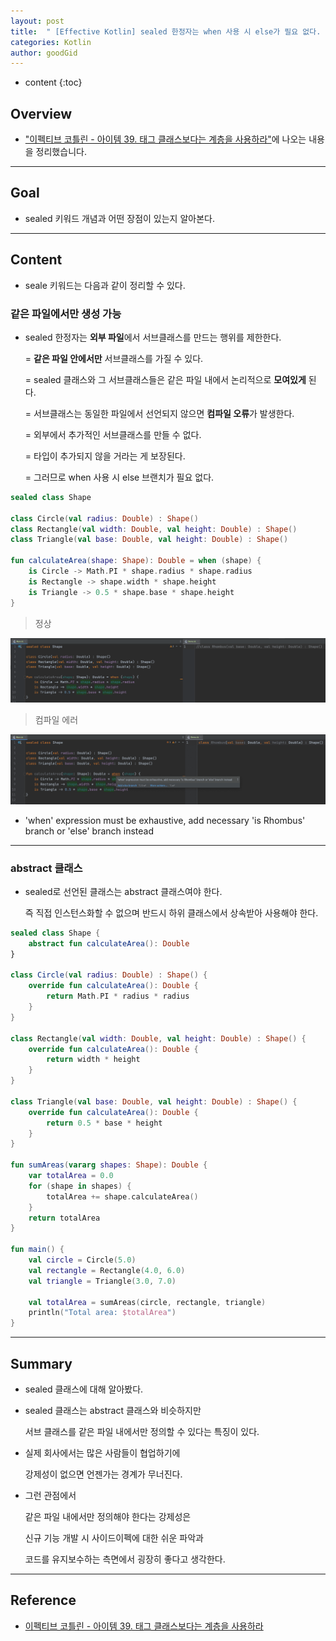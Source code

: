 ```yaml
---
layout: post
title:  " [Effective Kotlin] sealed 한정자는 when 사용 시 else가 필요 없다. (feat. Example Code) "
categories: Kotlin
author: goodGid
---
```

* content
{:toc}

## Overview

* ["이펙티브 코틀린 - 아이템 39. 태그 클래스보다는 계층을 사용하라"](https://bit.ly/3F2kh2t)에 나오는 내용을 정리했습니다.


---

## Goal

* sealed 키워드 개념과 어떤 장점이 있는지 알아본다.

---

## Content

* seale 키워드는 다음과 같이 정리할 수 있다.

### 같은 파일에서만 생성 가능

* sealed 한정자는 **외부 파일**에서 서브클래스를 만드는 행위를 제한한다.

  = **같은 파일 안에서만** 서브클래스를 가질 수 있다.

  = sealed 클래스와 그 서브클래스들은 같은 파일 내에서 논리적으로 **모여있게** 된다.

  = 서브클래스는 동일한 파일에서 선언되지 않으면 **컴파일 오류**가 발생한다.

  = 외부에서 추가적인 서브클래스를 만들 수 없다.

  = 타입이 추가되지 않을 거라는 게 보장된다.

  = 그러므로 when 사용 시 else 브랜치가 필요 없다.

``` kotlin
sealed class Shape

class Circle(val radius: Double) : Shape()
class Rectangle(val width: Double, val height: Double) : Shape()
class Triangle(val base: Double, val height: Double) : Shape()

fun calculateArea(shape: Shape): Double = when (shape) {
    is Circle -> Math.PI * shape.radius * shape.radius
    is Rectangle -> shape.width * shape.height
    is Triangle -> 0.5 * shape.base * shape.height
}
```

> 정상

![](/assets/img/kotlin/Effective-Kotlin-Sealed-Class-Dont-Need-Else-Branch_1.png)

> 컴파일 에러

![](/assets/img/kotlin/Effective-Kotlin-Sealed-Class-Dont-Need-Else-Branch_2.png)

* 'when' expression must be exhaustive, add necessary 'is Rhombus' branch or 'else' branch instead

---

### abstract 클래스

* sealed로 선언된 클래스는 abstract 클래스여야 한다.

  즉 직접 인스턴스화할 수 없으며 반드시 하위 클래스에서 상속받아 사용해야 한다.

``` kotlin
sealed class Shape {
    abstract fun calculateArea(): Double
}

class Circle(val radius: Double) : Shape() {
    override fun calculateArea(): Double {
        return Math.PI * radius * radius
    }
}

class Rectangle(val width: Double, val height: Double) : Shape() {
    override fun calculateArea(): Double {
        return width * height
    }
}

class Triangle(val base: Double, val height: Double) : Shape() {
    override fun calculateArea(): Double {
        return 0.5 * base * height
    }
}

fun sumAreas(vararg shapes: Shape): Double {
    var totalArea = 0.0
    for (shape in shapes) {
        totalArea += shape.calculateArea()
    }
    return totalArea
}

fun main() {
    val circle = Circle(5.0)
    val rectangle = Rectangle(4.0, 6.0)
    val triangle = Triangle(3.0, 7.0)

    val totalArea = sumAreas(circle, rectangle, triangle)
    println("Total area: $totalArea")
}
```
  

---

## Summary

* sealed 클래스에 대해 알아봤다.

* sealed 클래스는 abstract 클래스와 비슷하지만

  서브 클래스를 같은 파일 내에서만 정의할 수 있다는 특징이 있다.

* 실제 회사에서는 많은 사람들이 협업하기에

  강제성이 없으면 언젠가는 경계가 무너진다.

* 그런 관점에서 

  같은 파일 내에서만 정의해야 한다는 강제성은

  신규 기능 개발 시 사이드이펙에 대한 쉬운 파악과
  
  코드를 유지보수하는 측면에서 굉장히 좋다고 생각한다.

---

## Reference

* [이펙티브 코틀린 - 아이템 39. 태그 클래스보다는 계층을 사용하라](https://bit.ly/3F2kh2t)